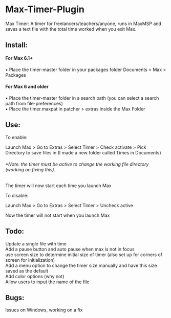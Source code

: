 # Max-Timer-Plugin
Max Timer: A timer for freelancers/teachers/anyone, runs in MaxMSP and saves a text file with the total time worked when you exit Max. 

<h2>Install:</h2>

<h4>For Max 6.1+</h4>

• Place the timer-master folder in your packages folder Documents > Max > Packages

<h4>For Max 6 and older</h4>

• Place the timer-master folder in a search path (you can select a search path from file-preferences)<br>
• Place the timer.maxpat in patcher > extras inside the Max Folder

<h2>Use:</h2>

To enable:

Launch Max > Go to Extras > Select Timer > Check activate > Pick Directory to save files in (I made a new folder called Times in Documents) 

<h6>*Note: the timer must be active to change the working file directory (working on fixing this).</h6>

The timer will now start each time you launch Max

To disable:

Launch Max > Go to Extras > Select Timer > Uncheck active

Now the timer will not start when you launch Max

<h2>Todo:</h2>

Update a single file with time<br>
Add a pause button and auto pause when max is not in focus<br>
use screen size to determine initial size of timer (also set up for corners of screen for initialization)<br>
Add a menu option to change the timer size manually and have this size saved as the default<br>
Add color options (why not)<br>
Allow users to input the name of the file

<h2>Bugs:</h2>
Issues on Windows, working on a fix
